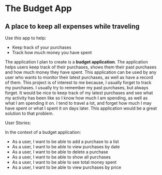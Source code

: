 # The Budget App

## A place to keep all expenses while traveling

Use *this* app to help:
- Keep track of your purchases
- Track how much money you have spent

The application I plan to create is a **budget application**. The application
helps users keep track of their purchases, shows them their past
purchases and how much money they have spent. This application can be used by any user
who wants to monitor their latest purchases, as well as have a record of them.
This project is of interest to me because, I usually forget to track my purchases. I usually 
try to remember my past purchases, but always forget. It would be nice
to keep track of my latest purchases and see what my activity has been like so I know
how much I am spending, as well as what I am spending it on. I tend to travel a lot, and forget how much 
I may have spent or what I spent it on days later. This application would be a great solution to that problem.


User Stories: 

In the context of a budget application:

- As a user, I want to be able to add a purchase to a list
- As a user, I want to be able to view purchases by date
- As a user, I want to be able to delete a purchase 
- As a user, I want to be able to show all purchases
- As a user, I want to be able to see total money spent
- As a user, I want to be able to view purchases by price